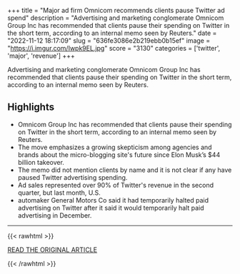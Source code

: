 +++
title = "Major ad firm Omnicom recommends clients pause Twitter ad spend"
description = "Advertising and marketing conglomerate Omnicom Group Inc has recommended that clients pause their spending on Twitter in the short term, according to an internal memo seen by Reuters."
date = "2022-11-12 18:17:09"
slug = "636fe3086e2b219ebb0b15ef"
image = "https://i.imgur.com/Iwpk9EL.jpg"
score = "3130"
categories = ['twitter', 'major', 'revenue']
+++

Advertising and marketing conglomerate Omnicom Group Inc has recommended that clients pause their spending on Twitter in the short term, according to an internal memo seen by Reuters.

## Highlights

- Omnicom Group Inc has recommended that clients pause their spending on Twitter in the short term, according to an internal memo seen by Reuters.
- The move emphasizes a growing skepticism among agencies and brands about the micro-blogging site's future since Elon Musk’s $44 billion takeover.
- The memo did not mention clients by name and it is not clear if any have paused Twitter advertising spending.
- Ad sales represented over 90% of Twitter's revenue in the second quarter, but last month, U.S.
- automaker General Motors Co said it had temporarily halted paid advertising on Twitter after it said it would temporarily halt paid advertising in December.

---

{{< rawhtml >}}
  <p class="article-category">
    <a target="_blank" href="https://www.reuters.com/technology/major-ad-firm-omnicom-recommends-clients-pause-twitter-ad-spend-verge-2022-11-11/">READ THE ORIGINAL ARTICLE</a>
  </p>
{{< /rawhtml >}}
